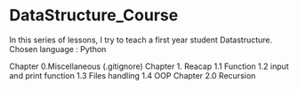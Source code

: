 # DataStructure_Course

In this series of lessons, I try to teach a first year student Datastructure.
Chosen language : Python

Chapter 0.Miscellaneous (.gitignore)
Chapter 1. Reacap
        1.1 Function
        1.2 input and print function 
        1.3 Files handling
        1.4 OOP
Chapter 2.0 Recursion

